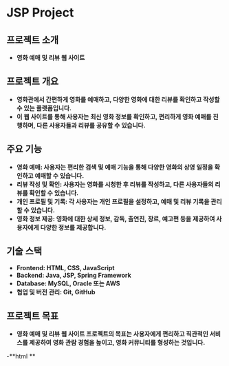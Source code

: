 # JSP Project

## 프로젝트 소개

- **영화 예매 및 리뷰 웹 사이트**

## 프로젝트 개요

- **영화관에서 간편하게 영화를 예매하고, 다양한 영화에 대한 리뷰를 확인하고 작성할 수 있는 플랫폼입니다.**
- **이 웹 사이트를 통해 사용자는 최신 영화 정보를 확인하고, 편리하게 영화 예매를 진행하며, 다른 사용자들과 리뷰를 공유할 수 있습니다.**

## 주요 기능

- **영화 예매: 사용자는 편리한 검색 및 예매 기능을 통해 다양한 영화의 상영 일정을 확인하고 예매할 수 있습니다.**
- **리뷰 작성 및 확인: 사용자는 영화를 시청한 후 리뷰를 작성하고, 다른 사용자들의 리뷰를 확인할 수 있습니다.**
- **개인 프로필 및 기록: 각 사용자는 개인 프로필을 설정하고, 예매 및 리뷰 기록을 관리할 수 있습니다.**
- **영화 정보 제공: 영화에 대한 상세 정보, 감독, 출연진, 장르, 예고편 등을 제공하여 사용자에게 다양한 정보를 제공합니다.**

## 기술 스택

- **Frontend: HTML, CSS, JavaScript**
- **Backend: Java, JSP, Spring Framework**
- **Database: MySQL, Oracle 또는 AWS**
- **협업 및 버전 관리: Git, GitHub**

## 프로젝트 목표

- **영화 예매 및 리뷰 웹 사이트 프로젝트의 목표는 사용자에게 편리하고 직관적인 서비스를 제공하여 영화 관람 경험을 높이고, 영화 커뮤니티를 형성하는 것입니다.**





-**html **